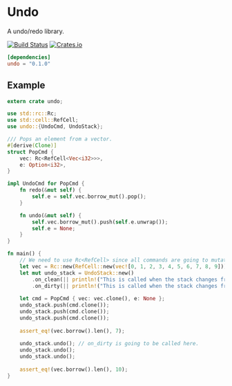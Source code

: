 # Undo
A undo/redo library.

[![Build Status](https://travis-ci.org/evenorog/undo.svg?branch=master)](https://travis-ci.org/evenorog/undo)
[![Crates.io](https://img.shields.io/crates/v/undo.svg)](https://crates.io/crates/undo)

```toml
[dependencies]
undo = "0.1.0"
```

## Example
```rust
extern crate undo;

use std::rc::Rc;
use std::cell::RefCell;
use undo::{UndoCmd, UndoStack};

/// Pops an element from a vector.
#[derive(Clone)]
struct PopCmd {
    vec: Rc<RefCell<Vec<i32>>>,
    e: Option<i32>,
}

impl UndoCmd for PopCmd {
    fn redo(&mut self) {
        self.e = self.vec.borrow_mut().pop();
    }

    fn undo(&mut self) {
        self.vec.borrow_mut().push(self.e.unwrap());
        self.e = None;
    }
}

fn main() {
    // We need to use Rc<RefCell> since all commands are going to mutate the vec.
    let vec = Rc::new(RefCell::new(vec![0, 1, 2, 3, 4, 5, 6, 7, 8, 9]));
    let mut undo_stack = UndoStack::new()
        .on_clean(|| println!("This is called when the stack changes from dirty to clean!"))
        .on_dirty(|| println!("This is called when the stack changes from clean to dirty!"));
    
    let cmd = PopCmd { vec: vec.clone(), e: None };
    undo_stack.push(cmd.clone());
    undo_stack.push(cmd.clone());
    undo_stack.push(cmd.clone());
    
    assert_eq!(vec.borrow().len(), 7);
    
    undo_stack.undo(); // on_dirty is going to be called here.
    undo_stack.undo();
    undo_stack.undo();
    
    assert_eq!(vec.borrow().len(), 10);
}
```
